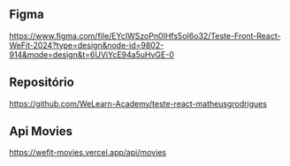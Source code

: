 ## Figma

https://www.figma.com/file/EYcIWSzoPn0IHfs5oI6o32/Teste-Front-React-WeFit-2024?type=design&node-id=9802-914&mode=design&t=6UViYcE94a5uHvGE-0

## Repositório

https://github.com/WeLearn-Academy/teste-react-matheusgrodrigues

## Api Movies

https://wefit-movies.vercel.app/api/movies
